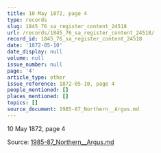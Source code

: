 ```yaml
---
title: 10 May 1872, page 4
type: records
slug: 1845_76_sa_register_content_24518
url: /records/1845_76_sa_register_content_24518/
record_id: 1845_76_sa_register_content_24518
date: '1872-05-10'
date_display: null
volume: null
issue_number: null
page: '4'
article_type: other
issue_reference: 1872-05-10, page 4
people_mentioned: []
places_mentioned: []
topics: []
source_document: 1985-87_Northern__Argus.md
---
```


10 May 1872, page 4

Source: [1985-87_Northern__Argus.md](/downloads/markdown/1985-87_Northern__Argus.md)
